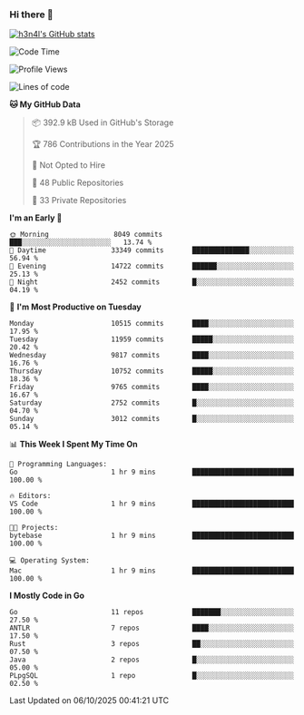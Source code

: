 ### Hi there 👋

[![h3n4l's GitHub stats](https://github-readme-stats.vercel.app/api?username=h3n4l&count_private=true&show_icons=true&theme=radical)](https://github.com/h3n4l/github-readme-stats)

<!--START_SECTION:waka-->
![Code Time](http://img.shields.io/badge/Code%20Time-2%2C313%20hrs%2053%20mins-blue)

![Profile Views](http://img.shields.io/badge/Profile%20Views-0-blue)

![Lines of code](https://img.shields.io/badge/From%20Hello%20World%20I%27ve%20Written-22.2%20million%20lines%20of%20code-blue)

**🐱 My GitHub Data** 

> 📦 392.9 kB Used in GitHub's Storage 
 > 
> 🏆 786 Contributions in the Year 2025
 > 
> 🚫 Not Opted to Hire
 > 
> 📜 48 Public Repositories 
 > 
> 🔑 33 Private Repositories 
 > 
**I'm an Early 🐤** 

```text
🌞 Morning                8049 commits        ███░░░░░░░░░░░░░░░░░░░░░░   13.74 % 
🌆 Daytime                33349 commits       ██████████████░░░░░░░░░░░   56.94 % 
🌃 Evening                14722 commits       ██████░░░░░░░░░░░░░░░░░░░   25.13 % 
🌙 Night                  2452 commits        █░░░░░░░░░░░░░░░░░░░░░░░░   04.19 % 
```
📅 **I'm Most Productive on Tuesday** 

```text
Monday                   10515 commits       ████░░░░░░░░░░░░░░░░░░░░░   17.95 % 
Tuesday                  11959 commits       █████░░░░░░░░░░░░░░░░░░░░   20.42 % 
Wednesday                9817 commits        ████░░░░░░░░░░░░░░░░░░░░░   16.76 % 
Thursday                 10752 commits       █████░░░░░░░░░░░░░░░░░░░░   18.36 % 
Friday                   9765 commits        ████░░░░░░░░░░░░░░░░░░░░░   16.67 % 
Saturday                 2752 commits        █░░░░░░░░░░░░░░░░░░░░░░░░   04.70 % 
Sunday                   3012 commits        █░░░░░░░░░░░░░░░░░░░░░░░░   05.14 % 
```


📊 **This Week I Spent My Time On** 

```text
💬 Programming Languages: 
Go                       1 hr 9 mins         █████████████████████████   100.00 % 

🔥 Editors: 
VS Code                  1 hr 9 mins         █████████████████████████   100.00 % 

🐱‍💻 Projects: 
bytebase                 1 hr 9 mins         █████████████████████████   100.00 % 

💻 Operating System: 
Mac                      1 hr 9 mins         █████████████████████████   100.00 % 
```

**I Mostly Code in Go** 

```text
Go                       11 repos            ███████░░░░░░░░░░░░░░░░░░   27.50 % 
ANTLR                    7 repos             ████░░░░░░░░░░░░░░░░░░░░░   17.50 % 
Rust                     3 repos             ██░░░░░░░░░░░░░░░░░░░░░░░   07.50 % 
Java                     2 repos             █░░░░░░░░░░░░░░░░░░░░░░░░   05.00 % 
PLpgSQL                  1 repo              █░░░░░░░░░░░░░░░░░░░░░░░░   02.50 % 
```




 Last Updated on 06/10/2025 00:41:21 UTC
<!--END_SECTION:waka-->

